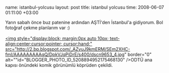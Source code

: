 name: istanbul-yolcusu
layout: post
title: istanbul yolcusu
time: 2008-06-07 01:11:00 +03:00

Yarın sabah önce buz patenine ardından AŞTİ'den İstanbul'a gidiyorum. Bol fotoğraf çekme planlarım var :)<br /><br /><a onblur="try {parent.deselectBloggerImageGracefully();} catch(e) {}" href="http://2.bp.blogspot.com/_AZvuJ9kmERM/SEm2XHC-fmI/AAAAAAAAAqQ/DpkVJqPiDrE/s1600-h/dscn9653_4.jpg"><img style="display:block; margin:0px auto 10px; text-align:center;cursor:pointer; cursor:hand;" src="http://2.bp.blogspot.com/_AZvuJ9kmERM/SEm2XHC-fmI/AAAAAAAAAqQ/DpkVJqPiDrE/s400/dscn9653_4.jpg" border="0" alt=""id="BLOGGER_PHOTO_ID_5208894952175468130" /></a>ODTÜ ana kapısı önündeki komik görünümlü köprüden çekildi.
